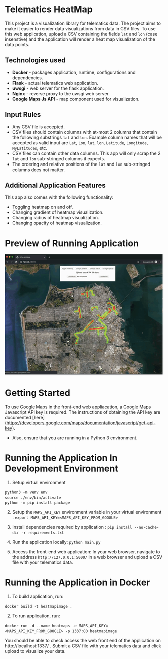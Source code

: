 # Telematics HeatMap
This project is a visualization library for telematics data. The project aims to make it easier to render data visualizations from data in CSV files. To use this web application, upload a CSV containing the fields `lat` and `lon` (case insenstive) and the application will render a heat map visualization of the data points. 

## Technologies used
* **Docker** - packages application, runtime, configurations and dependencies.
* **Flask** - actual telematics web application.
* **uwsgi** - web server for the flask application.
* **Nginx** - reverse proxy to the uwsgi web server.
* **Google Maps Js API** - map component used for visualization.

## Input Rules
* Any CSV file is accepted.
* CSV files should contain columns with at-most 2 columns that contain the following substrings `lat` and `lon`. Example column names that will be accepted as valid input are `Lat`, `Lon`, `lat`, `lon`, `Latitude`, `Longitude`, `MyLatitudes`, etc. 
* CSV files can contain other data columns. This app will only scrap the 2 `lat` and `lon` sub-stringed columns it expects.
* The ordering and relative positions of the `lat` and `lon` sub-stringed columns does not matter. 

## Additional Application Features
This app also comes with the following functionality:
* Toggling heatmap on and off.
* Changing gradient of heatmap visualization.
* Changing radius of heatmap visualization.
* Changing opacity of heatmap visualization.

# Preview of Running Application

![Preview of running application](demo.gif)

# Getting Started

To use Google Maps in the front-end web appliacation, a Google Maps Javascript API key is required. The instructions of obtaining the API key are documented [here] (https://developers.google.com/maps/documentation/javascript/get-api-key).

* Also, ensure that you are running in a Python 3 environment.

# Running the Application In Development Environment
1. Setup virtual environment
```
python3 -m venv env
source ./env/bin/activate
python -m pip install package
```

2. Setup the `MAPS_API_KEY` environment variable in your virtual environment :
`export MAPS_API_KEY=<MAPS_API_KEY_FROM_GOOGLE>`

3. Install dependencies required by application :
`pip install --no-cache-dir -r requirements.txt`

4. Run the application locally:
`python main.py`

5. Access the front-end web application: 
In your web browser, navigate to the address `http://127.0.0.1:5000/` in a web browser and upload a CSV file with your telematics data. 

# Running the Application in Docker

1. To build application, run: 

`docker build -t heatmapimage .`

2. To run application, run: 

`docker run -d --name heatmaps -e MAPS_API_KEY=<MAPS_API_KEY_FROM_GOOGLE> -p 1337:80 heatmapimage`

You should be able to check access the web front end of the application on http://localhost:1337/ . Submit a CSV file with your telematics data and click upload to visualize your data.

